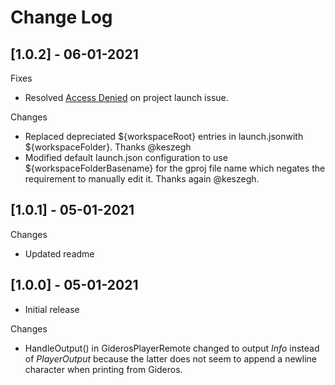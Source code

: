 # Change Log

## [1.0.2] - 06-01-2021
Fixes
- Resolved [Access Denied](https://github.com/Antix-Development/VSCode-Gideros-Debug/issues/1) on project launch issue.

Changes
- Replaced depreciated ${workspaceRoot} entries in launch.jsonwith ${workspaceFolder}. Thanks @keszegh
- Modified default launch.json configuration to use ${workspaceFolderBasename} for the gproj file name which negates the requirement to manually edit it. Thanks again @keszegh.


## [1.0.1] - 05-01-2021
Changes
- Updated readme


## [1.0.0] - 05-01-2021
- Initial release

Changes
- HandleOutput() in GiderosPlayerRemote changed to output *Info* instead of *PlayerOutput* because the latter does not seem to append a newline character when printing from Gideros.
